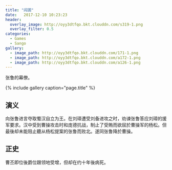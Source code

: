 ```yaml
---
title: "阎圃"
date:   2017-12-10 10:23:23
header:
  overlay_image: http://oyy3dtfqo.bkt.clouddn.com/s319-1.png
  overlay_filter: 0.5
categories:
  - Games
  - Sango
gallery:
  - image_path: http://oyy3dtfqo.bkt.clouddn.com/171-1.png
  - image_path: http://oyy3dtfqo.bkt.clouddn.com/a172-1.png
  - image_path: http://oyy3dtfqo.bkt.clouddn.com/a126-1.png
---
```


张鲁的幕僚。

{% include gallery caption="page.title" %}

## 演义

向张鲁进言夺取蜀汉自立为王。在刘璋遭受刘备进攻之时，劝谏张鲁答应刘璋的援军要求。汉中受到曹操攻击时和庞德抗战，制止了受贿而欲屈於曹操军的杨松。但最後却未能阻止聽从杨松提案的张鲁而败北。遂同张鲁降於曹操。

## 正史

曹丕即位後爵位跟领地受增，但却在约十年後病死。